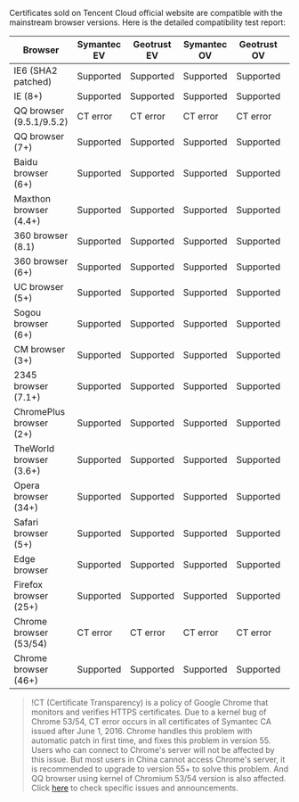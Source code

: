 Certificates sold on Tencent Cloud official website are compatible with the mainstream browser versions. Here is the detailed compatibility test report:

| Browser | Symantec EV| Geotrust EV| Symantec OV| Geotrust OV| TrustAsia G5 DV| Geotrust DV|
|---|---|---|---|---|---|---|
| IE6 (SHA2 patched)	| Supported	| Supported	| Supported	| Supported	| Supported	| Supported |
| IE (8+) 	| Supported	| Supported	| Supported	| Supported	| Supported	| Supported |
| QQ browser (9.5.1/9.5.2)	| CT error	| CT error	| CT error	| CT error	| CT error	| CT error |
| QQ browser (7+)	| Supported	| Supported	| Supported	| Supported	| Supported	| Supported |
| Baidu browser (6+)	| Supported	| Supported	| Supported	| Supported	| Supported	| Supported |
| Maxthon browser (4.4+)	| Supported	| Supported	| Supported	| Supported	| Supported	| Supported |
| 360 browser (8.1)	| Supported	| Supported	| Supported	| Supported	| Supported	| Supported |
| 360 browser (6+)	| Supported	| Supported	| Supported	| Supported	| Supported	| Supported |
| UC browser (5+)	| Supported	| Supported	| Supported	| Supported	| Supported	| Supported |
| Sogou browser (6+)	| Supported	| Supported	| Supported	| Supported	| Supported	| Supported |
| CM browser (3+)	| Supported	| Supported	| Supported	| Supported	| Supported	| Supported |
| 2345 browser (7.1+)	| Supported	| Supported	| Supported	| Supported	| Supported	| Supported |
| ChromePlus browser (2+)	| Supported	| Supported	| Supported	| Supported	| Supported	| Supported |
| TheWorld browser (3.6+)	| Supported	| Supported	| Supported	| Supported	| Supported	| Supported |
| Opera browser (34+)	| Supported	| Supported	| Supported	| Supported	| Supported	| Supported |
| Safari browser (5+)	| Supported	| Supported	| Supported	| Supported	| Supported	| Supported |
| Edge browser	| Supported	| Supported	| Supported	| Supported	| Supported	| Supported |
| Firefox browser (25+)	| Supported	| Supported	| Supported	| Supported	| Supported| Supported |
| Chrome browser (53/54)	| CT error	| CT error	| CT error	| CT error	| CT error	| CT error |
| Chrome browser (46+)	| Supported	| Supported	| Supported	| Supported	| Supported	| Supported |

>!CT (Certificate Transparency) is a policy of Google Chrome that monitors and verifies HTTPS certificates. Due to a kernel bug of Chrome 53/54, CT error occurs in all certificates of Symantec CA issued after June 1, 2016. Chrome handles this problem with automatic patch in first time, and fixes this problem in version 55. Users who can connect to Chrome's server will not be affected by this issue. But most users in China cannot access Chrome's server, it is recommended to upgrade to version 55+ to solve this problem. And QQ browser using kernel of Chromium 53/54 version is also affected.
Click [here](https://cloud.tencent.com/document/product/400/8562) to check specific issues and announcements.
